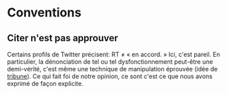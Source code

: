 # Conventions

## Citer n'est pas approuver

Certains profils de Twitter précisent: RT ≠ « en accord. » Ici, c'est pareil. En particulier, la dénonciation de tel ou tel dysfonctionnement peut-être une demi-vérité, c'est même une technique de manipulation éprouvée (idée de [tribune](./racine-op.md)). Ce qui fait foi de notre opinion, ce sont c'est ce que nous avons exprimé de façon explicite. 

